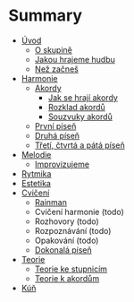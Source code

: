 # Summary

* [Úvod](README.md)
  * [O skupině](uvod/o-skupine.md)
  * [Jakou hrajeme hudbu](uvod/nase-hudba.md)
  * [Než začneš](uvod/nez-zacnes.md)
* [Harmonie](harmonie/uvod-do-harmonie.md)
  * [Akordy](harmonie/akordy/akordy.md)
    * [Jak se hrají akordy](harmonie/akordy/jak-se-hraji-akordy.md)
    * [Rozklad akordů](harmonie/akordy/rozklad-akordu.md)
    * [Souzvuky akordů](harmonie/akordy/souzvuky-akordu.md)
  * [První píseň](harmonie/prvni-pisen.md)
  * [Druhá píseň](harmonie/druha-pisen.md)
  * [Třetí, čtvrtá a pátá píseň](harmonie/treti-ctvrta-a-pata-pisen.md)
* [Melodie](melodie/uvod-do-melodie.md)
  * [Improvizujeme](melodie/improvizované-melodie.md)
* [Rytmika](rytmika/uvod-do-rytmiky.md)
* [Estetika](estetika.md)
* [Cvičení](cviceni/uvod-ke-cviceni.md)
  * [Rainman](cviceni/rain-men.md)
  * Cvičení harmonie (todo)
  * Rozhovory (todo)
  * Rozpoznávání (todo)
  * Opakování (todo)
  * [Dokonalá píseň](cviceni/dokonaly-kruh.md)
* [Teorie](teorie.md)
  * [Teorie ke stupnicím](teorie/teorie-ke-stupnicim.md)
  * [Teorie k akordům](teorie/teorie-k-akordum.md)
* [Kúň](kun.md)